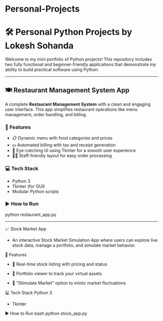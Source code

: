 # Personal-Projects
# 🛠️ Personal Python Projects by Lokesh Sohanda

Welcome to my mini portfolio of Python projects! This repository includes two fully functional and beginner-friendly applications that demonstrate my ability to build practical software using Python.

---

## 🍽️ Restaurant Management System App

A complete **Restaurant Management System** with a clean and engaging user interface. This app simplifies restaurant operations like menu management, order handling, and billing.

### 🔹 Features
- 📋 Dynamic menu with food categories and prices
- 💵 Automated billing with tax and receipt generation
- 🎨 Eye-catching UI using Tkinter for a smooth user experience
- 👨‍🍳 Staff-friendly layout for easy order processing

### 💻 Tech Stack
- Python 3
- Tkinter (for GUI)
- Modular Python scripts

### ▶️ How to Run
python restaurant_app.py

---

📈 Stock Market App
- An interactive Stock Market Simulation App where users can explore live stock data, manage a portfolio, and simulate market behavior.

🔹 Features
- 🧾 Real-time stock listing with pricing and status

- 👤 Portfolio viewer to track your virtual assets

- 🔁 "Stimulate Market" option to mimic market fluctuations

💻 Tech Stack
Python 3

- Tkinter

▶️ How to Run
bash
python stock_app.py
